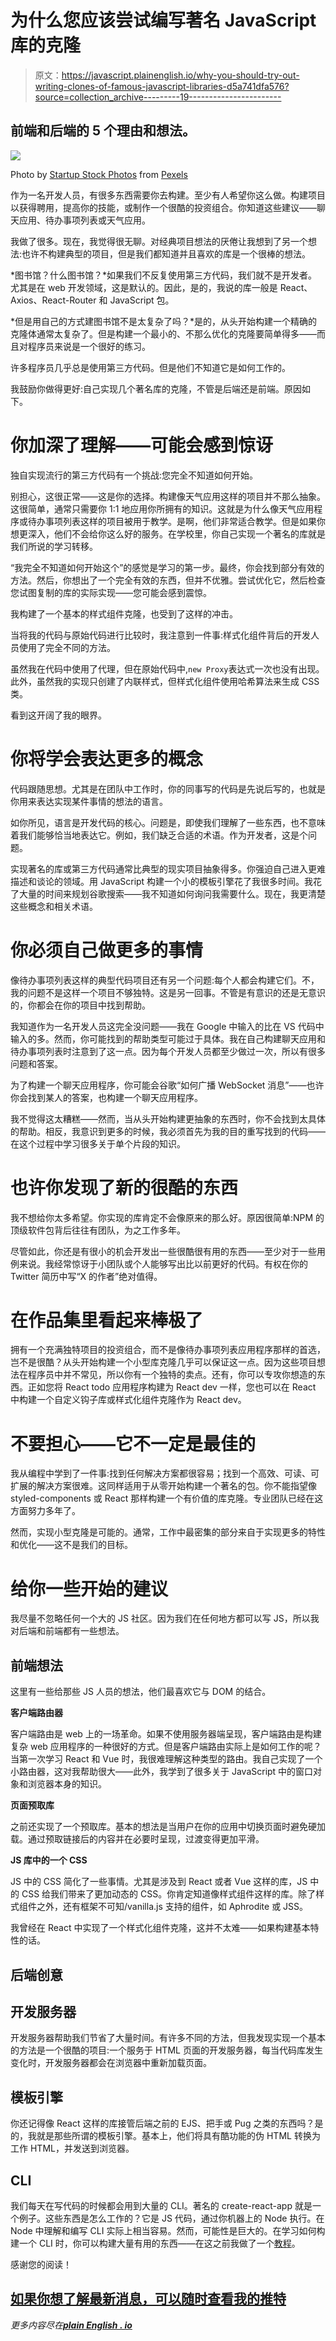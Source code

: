 # 为什么您应该尝试编写著名 JavaScript 库的克隆

> 原文：<https://javascript.plainenglish.io/why-you-should-try-out-writing-clones-of-famous-javascript-libraries-d5a741dfa576?source=collection_archive---------19----------------------->

## 前端和后端的 5 个理由和想法。

![](img/1daeaf21579c88f1b4710711e1c69764.png)

Photo by [Startup Stock Photos](https://www.pexels.com/@startup-stock-photos?utm_content=attributionCopyText&utm_medium=referral&utm_source=pexels) from [Pexels](https://www.pexels.com/photo/man-wearing-blue-crew-neck-top-7367/?utm_content=attributionCopyText&utm_medium=referral&utm_source=pexels)

作为一名开发人员，有很多东西需要你去构建。至少有人希望你这么做。构建项目以获得聘用，提高你的技能，或制作一个很酷的投资组合。你知道这些建议——聊天应用、待办事项列表或天气应用。

我做了很多。现在，我觉得很无聊。对经典项目想法的厌倦让我想到了另一个想法:也许不构建典型的项目，但是我们都知道并且喜欢的库是一个很棒的想法。

*图书馆？什么图书馆？*如果我们不反复使用第三方代码，我们就不是开发者。尤其是在 web 开发领域，这是默认的。因此，是的，我说的库一般是 React、Axios、React-Router 和 JavaScript 包。

*但是用自己的方式建图书馆不是太复杂了吗？*是的，从头开始构建一个精确的克隆体通常太复杂了。但是构建一个最小的、不那么优化的克隆要简单得多——而且对程序员来说是一个很好的练习。

许多程序员几乎总是使用第三方代码。但是他们不知道它是如何工作的。

我鼓励你做得更好:自己实现几个著名库的克隆，不管是后端还是前端。原因如下。

# 你加深了理解——可能会感到惊讶

独自实现流行的第三方代码有一个挑战:您完全不知道如何开始。

别担心，这很正常——这是你的选择。构建像天气应用这样的项目并不那么抽象。这很简单，通常只需要你 1:1 地应用你所拥有的知识。这就是为什么像天气应用程序或待办事项列表这样的项目被用于教学。是啊，他们非常适合教学。但是如果你想更深入，他们不会给你这么好的服务。在学校里，你自己实现一个著名的库就是我们所说的学习转移。

“我完全不知道如何开始这个”的感觉是学习的第一步。最终，你会找到部分有效的方法。然后，你想出了一个完全有效的东西，但并不优雅。尝试优化它，然后检查您试图复制的库的实际实现——您可能会感到震惊。

我构建了一个基本的样式组件克隆，也受到了这样的冲击。

当将我的代码与原始代码进行比较时，我注意到一件事:样式化组件背后的开发人员使用了完全不同的方法。

虽然我在代码中使用了代理，但在原始代码中,`new Proxy`表达式一次也没有出现。此外，虽然我的实现只创建了内联样式，但样式化组件使用哈希算法来生成 CSS 类。

看到这开阔了我的眼界。

# 你将学会表达更多的概念

代码跟随思想。尤其是在团队中工作时，你的同事写的代码是先说后写的，也就是你用来表达实现某件事情的想法的语言。

如你所见，语言是开发代码的核心。问题是，即使我们理解了一些东西，也不意味着我们能够恰当地表达它。例如，我们缺乏合适的术语。作为开发者，这是个问题。

实现著名的库或第三方代码通常比典型的现实项目抽象得多。你强迫自己进入更难描述和谈论的领域。用 JavaScript 构建一个小的模板引擎花了我很多时间。我花了大量的时间来规划谷歌搜索——我不知道如何询问我需要什么。现在，我更清楚这些概念和相关术语。

# 你必须自己做更多的事情

像待办事项列表这样的典型代码项目还有另一个问题:每个人都会构建它们。不，我的问题不是这样一个项目不够独特。这是另一回事。不管是有意识的还是无意识的，你都会在你的项目中找到帮助。

我知道作为一名开发人员这完全没问题——我在 Google 中输入的比在 VS 代码中输入的多。然而，你可能找到的帮助类型可能过于具体。我在自己构建聊天应用和待办事项列表时注意到了这一点。因为每个开发人员都至少做过一次，所以有很多问题和答案。

为了构建一个聊天应用程序，你可能会谷歌“如何广播 WebSocket 消息”——也许你会找到某人的答案，也构建一个聊天应用程序。

我不觉得这太糟糕——然而，当从头开始构建更抽象的东西时，你不会找到太具体的帮助。相反，我意识到更多的时候，我必须首先为我的目的重写找到的代码——在这个过程中学习很多关于单个片段的知识。

# 也许你发现了新的很酷的东西

我不想给你太多希望。你实现的库肯定不会像原来的那么好。原因很简单:NPM 的顶级软件包背后往往有团队，为之工作多年。

尽管如此，你还是有很小的机会开发出一些很酷很有用的东西——至少对于一些用例来说。我经常惊讶于小团队或个人能够写出比以前更好的代码。有权在你的 Twitter 简历中写“X 的作者”绝对值得。

# 在作品集里看起来棒极了

拥有一个充满独特项目的投资组合，而不是像待办事项列表应用程序那样的首选，岂不是很酷？从头开始构建一个小型库克隆几乎可以保证这一点。因为这些项目想法在程序员中并不常见，所以你有一个独特的卖点。还有，你可以专攻你想造的东西。正如您将 React todo 应用程序构建为 React dev 一样，您也可以在 React 中构建一个自定义钩子库或样式化组件克隆作为 React dev。

# 不要担心——它不一定是最佳的

我从编程中学到了一件事:找到任何解决方案都很容易；找到一个高效、可读、可扩展的解决方案很难。这同样适用于从零开始构建一个著名的包。你不能指望像 styled-components 或 React 那样构建一个有价值的库克隆。专业团队已经在这方面努力多年了。

然而，实现小型克隆是可能的。通常，工作中最密集的部分来自于实现更多的特性和优化——这不是我们的目标。

# 给你一些开始的建议

我尽量不忽略任何一个大的 JS 社区。因为我们在任何地方都可以写 JS，所以我对后端和前端都有一些想法。

## 前端想法

这里有一些给那些 JS 人员的想法，他们最喜欢它与 DOM 的结合。

**客户端路由器**

客户端路由是 web 上的一场革命。如果不使用服务器端呈现，客户端路由是构建复杂 web 应用程序的一种很好的方式。但是客户端路由实际上是如何工作的呢？当第一次学习 React 和 Vue 时，我很难理解这种类型的路由。我自己实现了一个小路由器，这对我帮助很大——此外，我学到了很多关于 JavaScript 中的窗口对象和浏览器本身的知识。

**页面预取库**

之前还实现了一个预取库。基本的想法是当用户在你的应用中切换页面时避免硬加载。通过预取链接后的内容并在必要时呈现，过渡变得更加平滑。

**JS 库中的一个 CSS**

JS 中的 CSS 简化了一些事情。尤其是涉及到 React 或者 Vue 这样的库，JS 中的 CSS 给我们带来了更加动态的 CSS。你肯定知道像样式组件这样的库。除了样式组件之外，还有框架不可知/vanilla.js 支持的组件，如 Aphrodite 或 JSS。

我曾经在 React 中实现了一个样式化组件克隆，这并不太难——如果构建基本特性的话。

## 后端创意

## 开发服务器

开发服务器帮助我们节省了大量时间。有许多不同的方法，但我发现实现一个基本的方法是一个很酷的项目:一个服务于 HTML 页面的开发服务器，每当代码库发生变化时，开发服务器都会在浏览器中重新加载页面。

## 模板引擎

你还记得像 React 这样的库接管后端之前的 EJS、把手或 Pug 之类的东西吗？是的，我就是那些所谓的模板引擎。基本上，他们将具有酷功能的伪 HTML 转换为工作 HTML，并发送到浏览器。

## CLI

我们每天在写代码的时候都会用到大量的 CLI。著名的 create-react-app 就是一个例子。这些东西是怎么工作的？它是 JS 代码，通过你机器上的 Node 执行。在 Node 中理解和编写 CLI 实际上相当容易。然而，可能性是巨大的。在学习如何构建一个 CLI 时，你可以构建大量有用的东西——在这之前我做了一个[教程](/node-js-cli-cef1e080b8a9)。

感谢您的阅读！

## [如果你想了解最新消息，可以随时查看我的推特](https://twitter.com/louispetrik)

*更多内容尽在*[***plain English . io***](http://plainenglish.io/)